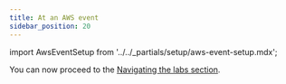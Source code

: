 ```yaml
---
title: At an AWS event
sidebar_position: 20
---
```


import AwsEventSetup from '../../_partials/setup/aws-event-setup.mdx';

<AwsEventSetup />

You can now proceed to the [Navigating the labs section](/docs/introduction/navigating-labs).
